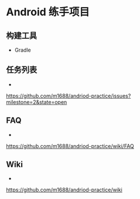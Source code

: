 Android 练手项目
=======


## 构建工具

* Gradle

## 任务列表
-

https://github.com/m1688/andriod-practice/issues?milestone=2&state=open


## FAQ
-

https://github.com/m1688/andriod-practice/wiki/FAQ

## Wiki
-

https://github.com/m1688/andriod-practice/wiki

